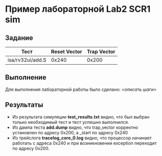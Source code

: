 # Пример лабораторной Lab2 SCR1 sim

## Задание

|Тест	            |Reset Vector	|Trap Vector
|---------------- |------------ |-----------
|isa/rv32ui/add.S |0х240        |0x200

## Выполнение

Для выполнения лабораторной работы было сделано: *<описать шаги>*

## Результаты

* Из результата симуляции **test_results.txt** видно, что был выбран только необходимый тест и тест успешно выполнился.
* Из дампа теста **add.dump** видно, что trap_vector корректно установлен по адресу 0x200, а _start по адресу 0x240
* Из трейслога **tracelog_core_0.log** видно, что процессор начинает работать с адреса 0х240 и при возникновении exception переходит по адресу 0x200.
